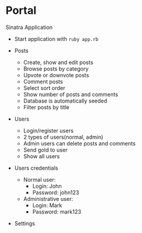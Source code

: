 # Portal

Sinatra Application

* Start application with `ruby app.rb`


* Posts
  * Create, show and edit posts
  * Browse posts by category
  * Upvote or downvote posts
  * Comment posts
  * Select sort order
  * Show number of posts and comments
  * Database is automatically seeded
  * Filter posts by title


* Users
  * Login/register users
  * 2 types of users(normal, admin)
  * Admin users can delete posts and comments
  * Send gold to user
  * Show all users


* Users credentials
  * Normal user:
    * Login: John
    * Password: john123
  * Administrative user:
    * Login: Mark
    * Password: mark123


* Settings

